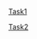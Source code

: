 [Task1](https://ahmedfahmi0.github.io/Lab9JS/Task1/Lab9JSex1.html)


[Task2](https://ahmedfahmi0.github.io/Lab9JS/Task2/Lab9JSex2.html)
